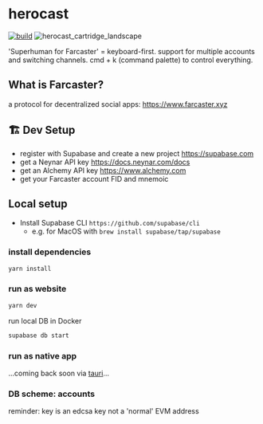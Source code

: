 # herocast 
[![build](https://github.com/hellno/herocast/actions/workflows/build.yaml/badge.svg)](https://github.com/hellno/herocast/actions/workflows/build.yaml)
![herocast_cartridge_landscape](https://github.com/hellno/herocast/assets/686075/f6925730-6e41-4729-93c0-4ce617b15aee)


'Superhuman for Farcaster'
= keyboard-first. support for multiple accounts and switching channels. cmd + k (command palette) to control everything.

## What is Farcaster?
a protocol for decentralized social apps: https://www.farcaster.xyz

## 🏗️ Dev Setup

- register with Supabase and create a new project https://supabase.com
- get a Neynar API key https://docs.neynar.com/docs
- get an Alchemy API key https://www.alchemy.com
- get your Farcaster account FID and mnemoic

## Local setup

- Install Supabase CLI `https://github.com/supabase/cli`
  - e.g. for MacOS with `brew install supabase/tap/supabase` 

### install dependencies

```bash
yarn install
```

### run as website

```bash
yarn dev
```

run local DB in Docker
```bash
supabase db start
```


### run as native app

...coming back soon via [tauri](https://tauri.app/)...


### DB scheme: accounts
reminder: key is an edcsa key not a 'normal' EVM address
